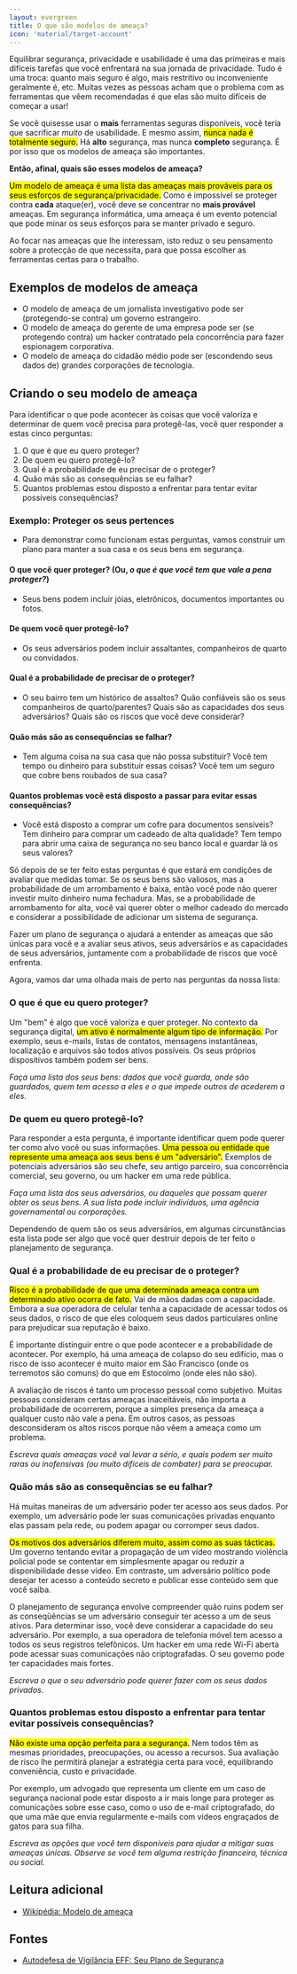 ```yaml
---
layout: evergreen
title: O que são modelos de ameaça?
icon: 'material/target-account'
---
```


Equilibrar segurança, privacidade e usabilidade é uma das primeiras e mais difíceis tarefas que você enfrentará na sua jornada de privacidade. Tudo é uma troca: quanto mais seguro é algo, mais restritivo ou inconveniente geralmente é, etc. Muitas vezes as pessoas acham que o problema com as ferramentas que vêem recomendadas é que elas são muito difíceis de começar a usar!

Se você quisesse usar o **mais** ferramentas seguras disponíveis, você teria que sacrificar *muito* de usabilidade. E mesmo assim, <mark>nunca nada é totalmente seguro.</mark> Há **alto** segurança, mas nunca **completo** segurança. É por isso que os modelos de ameaça são importantes.

**Então, afinal, quais são esses modelos de ameaça?**

<mark>Um modelo de ameaça é uma lista das ameaças mais prováveis para os seus esforços de segurança/privacidade.</mark> Como é impossível se proteger contra **cada** ataque(er), você deve se concentrar no **mais provável** ameaças. Em segurança informática, uma ameaça é um evento potencial que pode minar os seus esforços para se manter privado e seguro.

Ao focar nas ameaças que lhe interessam, isto reduz o seu pensamento sobre a protecção de que necessita, para que possa escolher as ferramentas certas para o trabalho.

## Exemplos de modelos de ameaça

* O modelo de ameaça de um jornalista investigativo pode ser <span class="text-muted">(protegendo-se contra)</span> um governo estrangeiro.
* O modelo de ameaça do gerente de uma empresa pode ser <span class="text-muted">(se protegendo contra)</span> um hacker contratado pela concorrência para fazer espionagem corporativa.
* O modelo de ameaça do cidadão médio pode ser <span class="text-muted">(escondendo seus dados de)</span> grandes corporações de tecnologia.

## Criando o seu modelo de ameaça

Para identificar o que pode acontecer às coisas que você valoriza e determinar de quem você precisa para protegê-las, você quer responder a estas cinco perguntas:

1. O que é que eu quero proteger?
2. De quem eu quero protegê-lo?
3. Qual é a probabilidade de eu precisar de o proteger?
4. Quão más são as consequências se eu falhar?
5. Quantos problemas estou disposto a enfrentar para tentar evitar possíveis consequências?

### Exemplo: Proteger os seus pertences

* Para demonstrar como funcionam estas perguntas, vamos construir um plano para manter a sua casa e os seus bens em segurança.

#### O que você quer proteger? (Ou, *o que é que você tem que vale a pena proteger?*)

* Seus bens podem incluir jóias, eletrônicos, documentos importantes ou fotos.

#### De quem você quer protegê-lo?

* Os seus adversários podem incluir assaltantes, companheiros de quarto ou convidados.

#### Qual é a probabilidade de precisar de o proteger?

* O seu bairro tem um histórico de assaltos? Quão confiáveis são os seus companheiros de quarto/parentes? Quais são as capacidades dos seus adversários? Quais são os riscos que você deve considerar?

#### Quão más são as consequências se falhar?

* Tem alguma coisa na sua casa que não possa substituir? Você tem tempo ou dinheiro para substituir essas coisas? Você tem um seguro que cobre bens roubados de sua casa?

#### Quantos problemas você está disposto a passar para evitar essas consequências?

* Você está disposto a comprar um cofre para documentos sensíveis? Tem dinheiro para comprar um cadeado de alta qualidade? Tem tempo para abrir uma caixa de segurança no seu banco local e guardar lá os seus valores?

Só depois de se ter feito estas perguntas é que estará em condições de avaliar que medidas tomar. Se os seus bens são valiosos, mas a probabilidade de um arrombamento é baixa, então você pode não querer investir muito dinheiro numa fechadura. Mas, se a probabilidade de arrombamento for alta, você vai querer obter o melhor cadeado do mercado e considerar a possibilidade de adicionar um sistema de segurança.

Fazer um plano de segurança o ajudará a entender as ameaças que são únicas para você e a avaliar seus ativos, seus adversários e as capacidades de seus adversários, juntamente com a probabilidade de riscos que você enfrenta.

Agora, vamos dar uma olhada mais de perto nas perguntas da nossa lista:

### O que é que eu quero proteger?

Um "bem" é algo que você valoriza e quer proteger. No contexto da segurança digital, <mark>um ativo é normalmente algum tipo de informação.</mark> Por exemplo, seus e-mails, listas de contatos, mensagens instantâneas, localização e arquivos são todos ativos possíveis. Os seus próprios dispositivos também podem ser bens.

*Faça uma lista dos seus bens: dados que você guarda, onde são guardados, quem tem acesso a eles e o que impede outros de acederem a eles.*

### De quem eu quero protegê-lo?

Para responder a esta pergunta, é importante identificar quem pode querer ter como alvo você ou suas informações. <mark>Uma pessoa ou entidade que represente uma ameaça aos seus bens é um "adversário".</mark> Exemplos de potenciais adversários são seu chefe, seu antigo parceiro, sua concorrência comercial, seu governo, ou um hacker em uma rede pública.

*Faça uma lista dos seus adversários, ou daqueles que possam querer obter os seus bens. A sua lista pode incluir indivíduos, uma agência governamental ou corporações.*

Dependendo de quem são os seus adversários, em algumas circunstâncias esta lista pode ser algo que você quer destruir depois de ter feito o planejamento de segurança.

### Qual é a probabilidade de eu precisar de o proteger?

<mark>Risco é a probabilidade de que uma determinada ameaça contra um determinado ativo ocorra de fato.</mark> Vai de mãos dadas com a capacidade. Embora a sua operadora de celular tenha a capacidade de acessar todos os seus dados, o risco de que eles coloquem seus dados particulares online para prejudicar sua reputação é baixo.

É importante distinguir entre o que pode acontecer e a probabilidade de acontecer. Por exemplo, há uma ameaça de colapso do seu edifício, mas o risco de isso acontecer é muito maior em São Francisco (onde os terremotos são comuns) do que em Estocolmo (onde eles não são).

A avaliação de riscos é tanto um processo pessoal como subjetivo. Muitas pessoas consideram certas ameaças inaceitáveis, não importa a probabilidade de ocorrerem, porque a simples presença da ameaça a qualquer custo não vale a pena. Em outros casos, as pessoas desconsideram os altos riscos porque não vêem a ameaça como um problema.

*Escreva quais ameaças você vai levar a sério, e quais podem ser muito raras ou inofensivas (ou muito difíceis de combater) para se preocupar.*

### Quão más são as consequências se eu falhar?

Há muitas maneiras de um adversário poder ter acesso aos seus dados. Por exemplo, um adversário pode ler suas comunicações privadas enquanto elas passam pela rede, ou podem apagar ou corromper seus dados.

<mark>Os motivos dos adversários diferem muito, assim como as suas tácticas.</mark> Um governo tentando evitar a propagação de um vídeo mostrando violência policial pode se contentar em simplesmente apagar ou reduzir a disponibilidade desse vídeo. Em contraste, um adversário político pode desejar ter acesso a conteúdo secreto e publicar esse conteúdo sem que você saiba.

O planejamento de segurança envolve compreender quão ruins podem ser as conseqüências se um adversário conseguir ter acesso a um de seus ativos. Para determinar isso, você deve considerar a capacidade do seu adversário. Por exemplo, a sua operadora de telefonia móvel tem acesso a todos os seus registros telefônicos. Um hacker em uma rede Wi-Fi aberta pode acessar suas comunicações não criptografadas. O seu governo pode ter capacidades mais fortes.

*Escreva o que o seu adversário pode querer fazer com os seus dados privados.*

### Quantos problemas estou disposto a enfrentar para tentar evitar possíveis consequências?

<mark>Não existe uma opção perfeita para a segurança.</mark> Nem todos têm as mesmas prioridades, preocupações, ou acesso a recursos. Sua avaliação de risco lhe permitirá planejar a estratégia certa para você, equilibrando conveniência, custo e privacidade.

Por exemplo, um advogado que representa um cliente em um caso de segurança nacional pode estar disposto a ir mais longe para proteger as comunicações sobre esse caso, como o uso de e-mail criptografado, do que uma mãe que envia regularmente e-mails com vídeos engraçados de gatos para sua filha.

*Escreva as opções que você tem disponíveis para ajudar a mitigar suas ameaças únicas. Observe se você tem alguma restrição financeira, técnica ou social.*

<div class="row">
  <div class="col-12 col-lg-6">
    <h2>Leitura adicional</h2>
    <ul>
      <li><a href="https://en.wikipedia.org/wiki/Threat_model">Wikipédia: Modelo de ameaça</a></li>
    </ul>
  </div>
  <div class="col-12 col-lg-6">
    <h2>Fontes</h2>
    <ul>
      <li><a href="https://ssd.eff.org/en/module/your-security-plan">Autodefesa de Vigilância EFF: Seu Plano de Segurança</a></li>
    </ul>
  </div>
</div>
